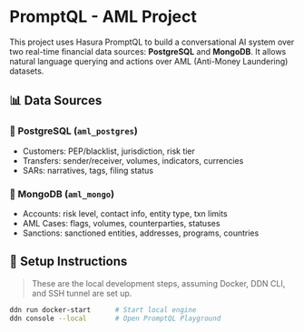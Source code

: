 # PromptQL - AML Project

This project uses Hasura PromptQL to build a conversational AI system over two real-time financial data sources: **PostgreSQL** and **MongoDB**. It allows natural language querying and actions over AML (Anti-Money Laundering) datasets.

## 📊 Data Sources

### 🔹 PostgreSQL (`aml_postgres`)
- Customers: PEP/blacklist, jurisdiction, risk tier
- Transfers: sender/receiver, volumes, indicators, currencies
- SARs: narratives, tags, filing status

### 🔹 MongoDB (`aml_mongo`)
- Accounts: risk level, contact info, entity type, txn limits
- AML Cases: flags, volumes, counterparties, statuses
- Sanctions: sanctioned entities, addresses, programs, countries

## 🚀 Setup Instructions

> These are the local development steps, assuming Docker, DDN CLI, and SSH tunnel are set up.

```bash
ddn run docker-start      # Start local engine
ddn console --local       # Open PromptQL Playground

